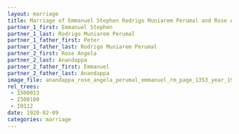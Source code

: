 ```yaml
---
layout: marriage
title: Marriage of Emmanuel Stephen Rodrigo Muniarem Perumal and Rose Angela Anandappa
partner_1_first: Emmanuel Stephen
partner_1_last: Rodrigo Muniarem Perumal
partner_1_father_first: Peter
partner_1_father_last: Rodrigo Muniarem Perumal
partner_2_first: Rose Angela
partner_2_last: Anandappa
partner_2_father_first: Emmanuel
partner_2_father_last: Anandappa
image_file: anandappa_rose_angela_perumal_emmanuel_rm_page_1353_year_1920
rel_trees:
 - I500013
 - I500100
 - I0112
date: 1920-02-09
categories: marriage
---
```


